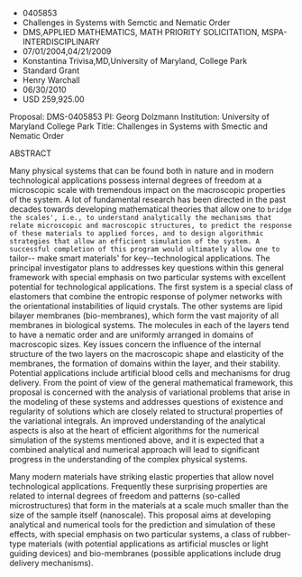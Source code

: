 
* 0405853
* Challenges in Systems with Semctic and Nematic Order
* DMS,APPLIED MATHEMATICS, MATH PRIORITY SOLICITATION, MSPA-INTERDISCIPLINARY
* 07/01/2004,04/21/2009
* Konstantina Trivisa,MD,University of Maryland, College Park
* Standard Grant
* Henry Warchall
* 06/30/2010
* USD 259,925.00

Proposal: DMS-0405853 PI: Georg Dolzmann Institution: University of Maryland
College Park Title: Challenges in Systems with Smectic and Nematic Order

ABSTRACT

Many physical systems that can be found both in nature and in modern
technological applications possess internal degrees of freedom at a microscopic
scale with tremendous impact on the macroscopic properties of the system. A lot
of fundamental research has been directed in the past decades towards developing
mathematical theories that allow one to `bridge the scales', i.e., to understand
analytically the mechanisms that relate microscopic and macroscopic structures,
to predict the response of these materials to applied forces, and to design
algorithmic strategies that allow an efficient simulation of the system. A
successful completion of this program would ultimately allow one to `tailor--
make smart materials' for key--technological applications. The principal
investigator plans to addresses key questions within this general framework with
special emphasis on two particular systems with excellent potential for
technological applications. The first system is a special class of elastomers
that combine the entropic response of polymer networks with the orientational
instabilities of liquid crystals. The other systems are lipid bilayer membranes
(bio-membranes), which form the vast majority of all membranes in biological
systems. The molecules in each of the layers tend to have a nematic order and
are uniformly arranged in domains of macroscopic sizes. Key issues concern the
influence of the internal structure of the two layers on the macroscopic shape
and elasticity of the membranes, the formation of domains within the layer, and
their stability. Potential applications include artificial blood cells and
mechanisms for drug delivery. From the point of view of the general mathematical
framework, this proposal is concerned with the analysis of variational problems
that arise in the modeling of these systems and addresses questions of existence
and regularity of solutions which are closely related to structural properties
of the variational integrals. An improved understanding of the analytical
aspects is also at the heart of efficient algorithms for the numerical
simulation of the systems mentioned above, and it is expected that a combined
analytical and numerical approach will lead to significant progress in the
understanding of the complex physical systems.

Many modern materials have striking elastic properties that allow novel
technological applications. Frequently these surprising properties are related
to internal degrees of freedom and patterns (so-called microstructures) that
form in the materials at a scale much smaller than the size of the sample itself
(nanoscale). This proposal aims at developing analytical and numerical tools for
the prediction and simulation of these effects, with special emphasis on two
particular systems, a class of rubber-type materials (with potential
applications as artificial muscles or light guiding devices) and bio-membranes
(possible applications include drug delivery mechanisms).


